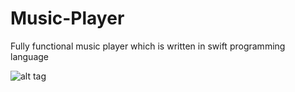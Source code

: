 # Music-Player
Fully functional music player which is written in swift programming language 


 ![alt tag](https://raw.githubusercontent.com/bpolat/Music-Player/master/Music%20Player/screenshot1.png)
